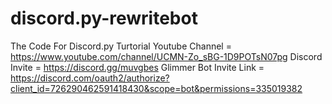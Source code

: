 # discord.py-rewritebot
The Code For Discord.py Turtorial
Youtube Channel = https://www.youtube.com/channel/UCMN-Zo_sBG-1D9POTsN07pg
Discord Invite = https://discord.gg/muvgbes
Glimmer Bot Invite Link = https://discord.com/oauth2/authorize?client_id=726290462591418430&scope=bot&permissions=335019382
